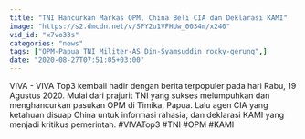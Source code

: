 ```yaml
---
title: "TNI Hancurkan Markas OPM, China Beli CIA dan Deklarasi KAMI"
image: "https://s2.dmcdn.net/v/SPY2u1VFHUw_0034m/x240"
vid_id: "x7vo33s"
categories: "news"
tags: ["OPM-Papua TNI Militer-AS Din-Syamsuddin rocky-gerung",]
date: "2020-08-27T07:51:05+03:00"
---
```

VIVA - VIVA Top3 kembali hadir dengan berita terpopuler pada hari Rabu, 19 Agustus 2020. Mulai dari prajurit TNI yang sukses melumpuhkan dan menghancurkan pasukan OPM di Timika, Papua. Lalu agen CIA yang ketahuan disuap China untuk informasi rahasia, dan deklarasi KAMI yang menjadi kritikus pemerintah. #VIVATop3 #TNI #OPM #KAMI   <br>
